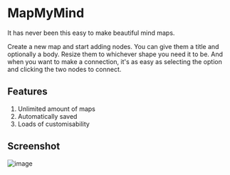 # MapMyMind
It has never been this easy to make beautiful mind maps.

Create a new map and start adding nodes. You can give them a title and optionally a body. Resize them to whichever shape you need it to be. And when you want to make a connection, it's as easy as selecting the option and clicking the two nodes to connect.

## Features

1. Unlimited amount of maps
2. Automatically saved
3. Loads of customisability

## Screenshot

![image](https://github.com/Casvt/MapMyMind/assets/88994465/93f2e472-8ffe-4da2-96ea-ebc04d2b9f53)
